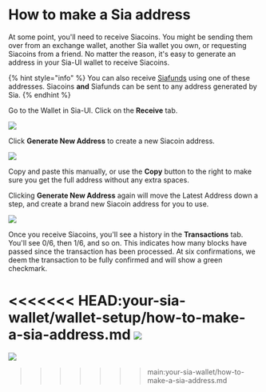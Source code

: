 # How to make a Sia address

At some point, you'll need to receive Siacoins. You might be sending them over from an exchange wallet, another Sia wallet you own, or requesting Siacoins from a friend. No matter the reason, it's easy to generate an address in your Sia-UI wallet to receive Siacoins.

{% hint style="info" %}
You can also receive [Siafunds](../../get-started-with-sia/frequently-asked-questions/siafunds/what-are-siafunds.md) using one of these addresses. Siacoins **and** Siafunds can be sent to any address generated by Sia.
{% endhint %}

Go to the Wallet in Sia-UI. Click on the **Receive** tab.

![](../../.gitbook/assets/receive-1.png)

Click **Generate New Address** to create a new Siacoin address.

![](../../.gitbook/assets/receive-2.png)

Copy and paste this manually, or use the **Copy** button to the right to make sure you get the full address without any extra spaces.

Clicking **Generate New Address** again will move the Latest Address down a step, and create a brand new Siacoin address for you to use.

![](../../.gitbook/assets/receive-3.png)

Once you receive Siacoins, you'll see a history in the **Transactions** tab. You'll see 0/6, then 1/6, and so on. This indicates how many blocks have passed since the transaction has been processed. At six confirmations, we deem the transaction to be fully confirmed and will show a green checkmark.

<<<<<<< HEAD:your-sia-wallet/wallet-setup/how-to-make-a-sia-address.md
![](<../../.gitbook/assets/address-4 (1) (2) (2) (1).png>)
=======
![](../.gitbook/assets/address-4%20%281%29%20%282%29%20%282%29%20%282%29%20%281%29.png)

>>>>>>> main:your-sia-wallet/how-to-make-a-sia-address.md

